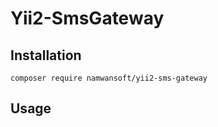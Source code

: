# Yii2-SmsGateway

## Installation

```
composer require namwansoft/yii2-sms-gateway
```

## Usage

```php


```
